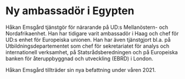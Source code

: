 # Ny ambassadör i Egypten

Håkan Emsgård tjänstgör för närarande på UD:s Mellanöstern\- och Nordafrikaenhet. Han har tidigare varit ambassadör i Haag och chef för UD:s enhet för Europeiska unionen. Han har även tjänstgjort bl.a. på Utbildningsdepartementet som chef för sekretariatet för analys och internationell verksamhet, på Statsrådsberedningen och på Europeiska banken för återuppbyggnad och utveckling (EBRD) i London.

Håkan Emsgård tillträder sin nya befattning under våren 2021\.
